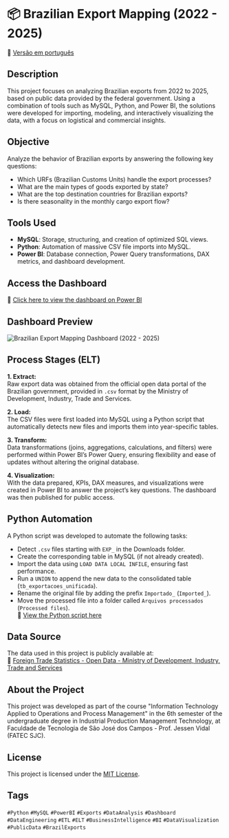 # 📦 Brazilian Export Mapping (2022 - 2025)

📄 [Versão em português](README.md)

## Description
This project focuses on analyzing Brazilian exports from 2022 to 2025, based on public data provided by the federal government. Using a combination of tools such as MySQL, Python, and Power BI, the solutions were developed for importing, modeling, and interactively visualizing the data, with a focus on logistical and commercial insights.

## Objective
Analyze the behavior of Brazilian exports by answering the following key questions:
- Which URFs (Brazilian Customs Units) handle the export processes?
- What are the main types of goods exported by state?
- What are the top destination countries for Brazilian exports?
- Is there seasonality in the monthly cargo export flow?

## Tools Used
- **MySQL**: Storage, structuring, and creation of optimized SQL views.
- **Python**: Automation of massive CSV file imports into MySQL.
- **Power BI**: Database connection, Power Query transformations, DAX metrics, and dashboard development.

## Access the Dashboard
🔗 [Click here to view the dashboard on Power BI](https://app.powerbi.com/view?r=eyJrIjoiYTVmZWQ0NWQtOGFjYy00MzhkLWE5MjAtNWZkNzc1ODc4MTllIiwidCI6ImNmNzJlMmJkLTdhMmItNDc4My1iZGViLTM5ZDU3YjA3Zjc2ZiIsImMiOjR9&embedImagePlaceholder=true)

## Dashboard Preview
![Brazilian Export Mapping Dashboard (2022 - 2025)](https://github.com/user-attachments/assets/e4e757a4-f0d4-4d2a-b40b-dd710d200d8a)

## Process Stages (ELT)
**1. Extract:**  
Raw export data was obtained from the official open data portal of the Brazilian government, provided in `.csv` format by the Ministry of Development, Industry, Trade and Services.  

**2. Load:**  
The CSV files were first loaded into MySQL using a Python script that automatically detects new files and imports them into year-specific tables.  

**3. Transform:**  
Data transformations (joins, aggregations, calculations, and filters) were performed within Power BI’s Power Query, ensuring flexibility and ease of updates without altering the original database.  

**4. Visualization:**  
With the data prepared, KPIs, DAX measures, and visualizations were created in Power BI to answer the project’s key questions. The dashboard was then published for public access.

## Python Automation
A Python script was developed to automate the following tasks:
- Detect `.csv` files starting with `EXP_` in the Downloads folder.
- Create the corresponding table in MySQL (if not already created).
- Import the data using `LOAD DATA LOCAL INFILE`, ensuring fast performance.
- Run a `UNION` to append the new data to the consolidated table (`tb_exportacoes_unificada`).
- Rename the original file by adding the prefix `Importado_` (`Imported_`).
- Move the processed file into a folder called `Arquivos processados` (`Processed files`).  
📁 [View the Python script here]()

## Data Source
The data used in this project is publicly available at:  
🔗 [Foreign Trade Statistics - Open Data - Ministry of Development, Industry, Trade and Services](https://www.gov.br/mdic/pt-br/assuntos/comercio-exterior/estatisticas/base-de-dados-bruta)

## About the Project
This project was developed as part of the course "Information Technology Applied to Operations and Process Management" in the 6th semester of the undergraduate degree in Industrial Production Management Technology, at Faculdade de Tecnologia de São José dos Campos - Prof. Jessen Vidal (FATEC SJC).

## License
This project is licensed under the [MIT License](LICENSE).

## Tags
`#Python` `#MySQL` `#PowerBI` `#Exports` `#DataAnalysis` `#Dashboard` `#DataEngineering` `#ETL` `#ELT` `#BusinessIntelligence` `#BI` `#DataVisualization` `#PublicData` `#BrazilExports`
